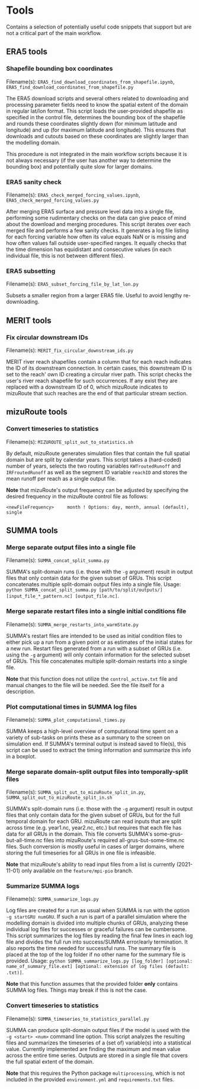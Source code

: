 # Tools
Contains a selection of potentially useful code snippets that support but are not a critical part of the main workflow.

## ERA5 tools
###  Shapefile bounding box coordinates
Filename(s): `ERA5_find_download_coordinates_from_shapefile.ipynb`, `ERA5_find_download_coordinates_from_shapefile.py`

The ERA5 download scripts and several others related to downloading and processing parameter fields need to know the spatial extent of the domain in regular lat/lon format. This script loads the user-provided shapefile as specified in the control file, determines the bounding box of the shapefile and rounds these coordinates slightly down (for minimum latitude and longitude) and up (for maximum latitude and longitude). This ensures that downloads and cutouts based on these coordinates are slightly larger than the modelling domain.

This procedure is not integrated in the main workflow scripts because it is not always necessary (if the user has another way to determine the bounding box) and potentially quite slow for larger domains. 


### ERA5 sanity check
Filename(s): `ERA5_check_merged_forcing_values.ipynb`, `ERA5_check_merged_forcing_values.py`

After merging ERA5 surface and pressure level data into a single file, performing some rudimentary checks on the data can give peace of mind about the download and merging procedures. This script iterates over each merged file and performs a few sanity checks. It generates a log file listing for each forcing variable how often its value equals NaN or is missing and how often values fall outside user-specified ranges. It equally checks that the time dimension has equidistant and consecutive values (in each individual file, this is not between different files).

### ERA5 subsetting
Filename(s): `ERA5_subset_forcing_file_by_lat_lon.py`

Subsets a smaller region from a larger ERA5 file. Useful to avoid lengthy re-downloading. 


## MERIT tools
### Fix circular downstream IDs
Filename(s): `MERIT_fix_circular_downstream_ids.py`

MERIT river reach shapefiles contain a column that for each reach indicates the ID of its downstream connection. In certain cases, this downstream ID is set to the reach' own ID creating a circular river path. This script checks the user's river reach shapefile for such occurrences. If any exist they are replaced with a downstream ID of 0, which mizuRoute indicates to mizuRoute that such reaches are the end of that particular stream section.


## mizuRoute tools
### Convert timeseries to statistics
Filename(s): `MIZUROUTE_split_out_to_statistics.sh`

By default, mizuRoute generates simulation files that contain the full spatial domain but are split by calendar years. This script takes a (hard-coded) number of years, selects the two routing variables `KWTroutedRunoff` and `IRFroutedRunoff` as well as the segment ID variable `reachID` and stores the mean runoff per reach as a single output file.

**Note** that mizuRoute's output frequency can be adjusted by specifying the desired frequency in the mizuRoute control file as follows:
```
<newFileFrequency>     month ! Options: day, month, annual (default), single
```

## SUMMA tools
### Merge separate output files into a single file
Filename(s): `SUMMA_concat_split_summa.py`

SUMMA's split-domain runs (i.e. those with the `-g` argument) result in output files that only contain data for the given subset of GRUs. This script concatenates multiple split-domain output files into a single file. Usage: `python SUMMA_concat_split_summa.py [path/to/split/outputs/] [input_file_*_pattern.nc] [output_file.nc]`. 


### Merge separate restart files into a single initial conditions file
Filename(s): `SUMMA_merge_restarts_into_warmState.py`

SUMMA's restart files are intended to be used as initial condition files to either pick up a run from a given point or as estimates of the initial states for a new run. Restart files generated from a run with a subset of GRUs (i.e. using the `-g` argument) will only contain information for the selected subset of GRUs. This file concatenates multiple split-domain restarts into a single file. 

**Note** that this function does not utilize the `control_active.txt` file and manual changes to the file will be needed. See the file itself for a description.


### Plot computational times in SUMMA log files
Filename(s): `SUMMA_plot_computational_times.py`

SUMMA keeps a high-level overview of computational time spent on a variety of sub-tasks on prints these as a summary to the screen on simulation end. If SUMMA's terminal output is instead saved to file(s), this script can be used to extract the timing information and summarize this info in a boxplot. 


### Merge separate domain-split output files into temporally-split files
Filename(s): `SUMMA_split_out_to_mizuRoute_split_in.py`, `SUMMA_split_out_to_mizuRoute_split_in.sh`

SUMMA's split-domain runs (i.e. those with the `-g` argument) result in output files that only contain data for the given subset of GRUs, but for the full temporal domain for each GRU. mizuRoute can read inputs that are split across time (e.g. year1.nc, year2.nc, etc.) but requires that each file has data for all GRUs in the domain. This file converts SUMMA's some-grus-but-all-time.nc files into mizuRoute's required all-grus-but-some-time.nc files. Such conversion is mostly useful in cases of larger domains, where storing the full timeseries for all GRUs in one file is infeasible.

**Note** that mizuRoute's ability to read input files from a list is currently (2021-11-01) only available on the `feature/mpi-pio` branch. 


### Summarize SUMMA logs
Filename(s): `SUMMA_summarize_logs.py`

Log files are created for a run as usual when SUMMA is run with the option `-g startGRU numGRU`. If such a run is part of a parallel simulation where the modelling domain is divided into multiple chunks of GRUs, analyzing these individual log files for successes or graceful failures can be cumbersome. This script summarizes the log files by reading the final few lines in each log file and divides the full run into success/SUMMA error/early termination. It also reports the time needed for successful runs. The summary file is placed at the top of the log folder if no other name for the summary file is provided. Usage: `python SUMMA_summarize_logs.py [log_folder] [optional: name_of_summary_file.ext] [optional: extension of log files (default: .txt)]`. 

**Note** that this function assumes that the provided folder **only** contains SUMMA log files. Things may break if this is not the case. 


### Convert timeseries to statistics
Filename(s): `SUMMA_timeseries_to_statistics_parallel.py`

SUMMA can produce split-domain output files if the model is used with the `-g <start> <num>` command line option. This script analyzes the resulting files and summarizes the timeseries of a (set of) variable(s) into a statistical value. Currently implemented are finding the maximum and mean value across the entire time series. Outputs are stored in a single file that covers the full spatial extent of the domain. 

**Note** that this requires the Python package `multiprocessing`, which is not included in the provided `environment.yml` and `requirements.txt` files. 